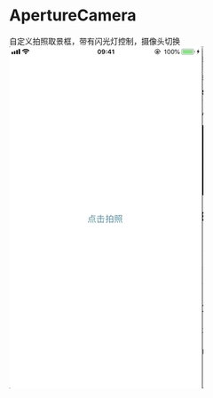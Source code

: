 # ApertureCamera
自定义拍照取景框，带有闪光灯控制，摄像头切换
![image](https://raw.githubusercontent.com/LemonChao/ApertureCamera/master/ApertureCamera/Jul-06-2018%2017-42-29.gif)

